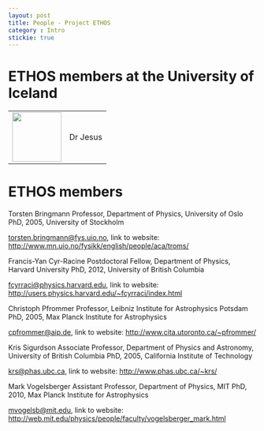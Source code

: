 ```yaml
---
layout: post
title: People - Project ETHOS
category : Intro
stickie: true
---
```


# ETHOS members at the University of Iceland
<table style="width:100%">
  <tr>
    <td><img src="https://upload.wikimedia.org/wikipedia/commons/thumb/c/c3/NGC_4414_%28NASA-med%29.jpg/1200px-NGC_4414_%28NASA-med%29.jpg" width="100px"></td>
    <td> Dr Jesus  </td>
  </tr>

</table>
  

# ETHOS members
Torsten Bringmann
Professor, Department of Physics, University of Oslo
PhD, 2005, University of Stockholm

torsten.bringmann@fys.uio.no, link to website: http://www.mn.uio.no/fysikk/english/people/aca/troms/

Francis-Yan Cyr-Racine
Postdoctoral Fellow, Department of Physics, Harvard University
PhD, 2012, University of British Columbia

fcyrraci@physics.harvard.edu, link to website: http://users.physics.harvard.edu/~fcyrraci/index.html

Christoph Pfrommer
Professor, Leibniz Institute for Astrophysics Potsdam
PhD, 2005, Max Planck Institute for Astrophysics

cpfrommer@aip.de, link to website: http://www.cita.utoronto.ca/~pfrommer/

Kris Sigurdson
Associate Professor, Department of Physics and Astronomy, University of British Columbia
PhD, 2005, California Institute of Technology

krs@phas.ubc.ca, link to website: http://www.phas.ubc.ca/~krs/

Mark Vogelsberger
Assistant Professor, Department of Physics, MIT
PhD, 2010, Max Planck Institute for Astrophysics

mvogelsb@mit.edu, link to website: http://web.mit.edu/physics/people/faculty/vogelsberger_mark.html
 
